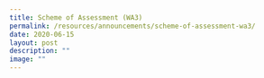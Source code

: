 ```yaml
---
title: Scheme of Assessment (WA3)
permalink: /resources/announcements/scheme-of-assessment-wa3/
date: 2020-06-15
layout: post
description: ""
image: ""
---
```

